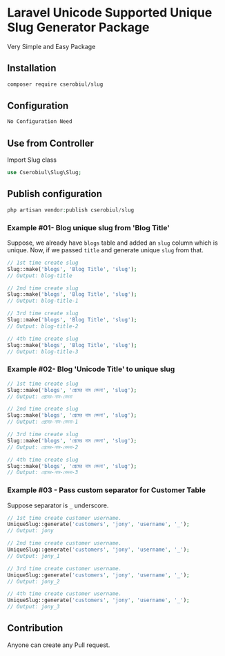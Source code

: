 # Laravel Unicode Supported Unique Slug Generator Package
Very Simple and Easy Package
## Installation
```sh
composer require cserobiul/slug
```
## Configuration
```sh
No Configuration Need
```

## Use from Controller
Import Slug class
```php
use Cserobiul\Slug\Slug;
```

## Publish configuration
```php
php artisan vendor:publish cserobiul/slug
```

### Example #01- Blog unique slug from 'Blog Title'
Suppose, we already have `blogs` table and added an `slug` column which is unique. Now, if we passed `title` and generate unique `slug` from that.

```php
// 1st time create slug 
Slug::make('blogs', 'Blog Title', 'slug');
// Output: blog-title

// 2nd time create slug 
Slug::make('blogs', 'Blog Title', 'slug');
// Output: blog-title-1

// 3rd time create slug 
Slug::make('blogs', 'Blog Title', 'slug');
// Output: blog-title-2

// 4th time create slug 
Slug::make('blogs', 'Blog Title', 'slug');
// Output: blog-title-3

```

### Example #02- Blog 'Unicode Title' to unique slug 

```php
// 1st time create slug 
Slug::make('blogs', 'প্রেমের নাম বেদনা', 'slug');
// Output: প্রেমের-নাম-বেদনা

// 2nd time create slug 
Slug::make('blogs', 'প্রেমের নাম বেদনা', 'slug');
// Output: প্রেমের-নাম-বেদনা-1

// 3rd time create slug 
Slug::make('blogs', 'প্রেমের নাম বেদনা', 'slug');
// Output: প্রেমের-নাম-বেদনা-2

// 4th time create slug 
Slug::make('blogs', 'প্রেমের নাম বেদনা', 'slug');
// Output: প্রেমের-নাম-বেদনা-3

```


### Example #03 - Pass custom separator for Customer Table

Suppose separator is `_` underscore.

```php
// 1st time create customer username.
UniqueSlug::generate('customers', 'jony', 'username', '_'); 
// Output: jony

// 2nd time create customer username.
UniqueSlug::generate('customers', 'jony', 'username', '_');
// Output: jony_1

// 3rd time create customer username.
UniqueSlug::generate('customers', 'jony', 'username', '_');
// Output: jony_2

// 4th time create customer username.
UniqueSlug::generate('customers', 'jony', 'username', '_'); 
// Output: jony_3

```

## Contribution
Anyone can create any Pull request.




